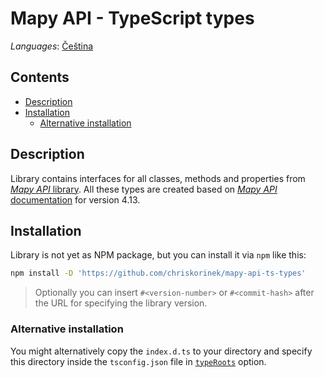 # Mapy API - TypeScript types
*Languages*:
[Čeština](https://github.com/chriskorinek/mapy-api-ts-types/blob/master/README.cs.md)

## Contents
* [Description](#description)
* [Installation](#installation)
    - [Alternative installation](#alternative-installation)

## Description
Library contains interfaces for all classes, methods and properties from 
[*Mapy API* library](http://api.mapy.cz). All these types are created based
on [*Mapy API* documentation](http://api.mapy.cz) for version 4.13.

## Installation
Library is not yet as NPM package, but you can install it via `npm` like this: 
```sh
npm install -D 'https://github.com/chriskorinek/mapy-api-ts-types'
```
>Optionally you can insert `#<version-number>` or `#<commit-hash>` after the URL
for specifying the library version.

### Alternative installation
You might alternatively copy the `index.d.ts` to your directory and specify this
directory inside the `tsconfig.json` file in
[`typeRoots`](https://www.typescriptlang.org/tsconfig#typeRoots) option.
